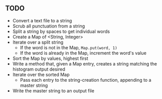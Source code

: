 ## TODO ##

- Convert a text file to a string
- Scrub all punctuation from a string
- Split a string by spaces to get individual words
- Create a Map of <String, Integer>
- Iterate over a split string
    - If the word is not in the Map, `Map.put(word, 1)`
    - If the word is already in the Map, increment the word's value
- Sort the Map by values, highest first
- Write a method that, given a Map entry, creates a string matching the histogram output desired
- Iterate over the sorted Map
    - Pass each entry to the string-creation function, appending to a master string
- Write the master string to an output file